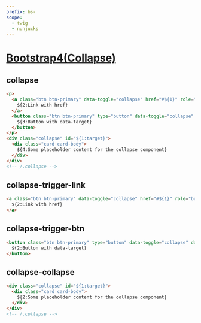 ```yaml
---
prefix: bs-
scope: 
  - twig
  - nunjucks
---
```

[Bootstrap4(Collapse)](https://getbootstrap.com/docs/4.6/components/collapse/)
=====================

collapse
---------------------

```html
<p>
  <a class="btn btn-primary" data-toggle="collapse" href="#${1}" role="button" aria-expanded="false" aria-controls="${1:target}">
    ${2:Link with href}
  </a>
  <button class="btn btn-primary" type="button" data-toggle="collapse" data-target="#${1}" aria-expanded="false" aria-controls="${1:target}">
    ${3:Button with data-target}
  </button>
</p>
<div class="collapse" id="${1:target}">
  <div class="card card-body">
    ${4:Some placeholder content for the collapse component}
  </div>
</div>
<!-- /.collapse -->
```

collapse-trigger-link
---------------------

```html
<a class="btn btn-primary" data-toggle="collapse" href="#${1}" role="button" aria-expanded="false" aria-controls="${1:target}">
  ${2:Link with href}
</a>
```

collapse-trigger-btn
---------------------

```html
<button class="btn btn-primary" type="button" data-toggle="collapse" data-target="#${1}" aria-expanded="false" aria-controls="${1:target}">
  ${2:Button with data-target}
</button>
```

collapse-collapse
---------------------

```html
<div class="collapse" id="${1:target}">
  <div class="card card-body">
    ${2:Some placeholder content for the collapse component}
  </div>
</div>
<!-- /.collapse -->
```

